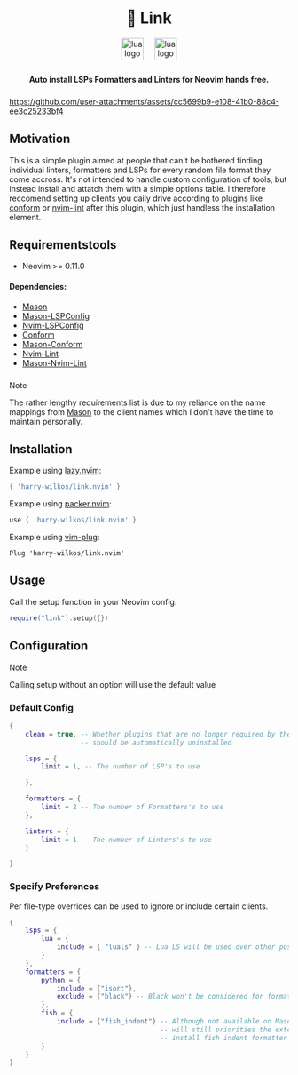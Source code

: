<h1 align="center">🔗 Link</h1>

<div align="center">
  <img src="https://img.shields.io/badge/neovim-57A143?logo=neovim&logoColor=white&style=for-the-badge" height="40" alt="lua logo"  />
  <img width="12" />
  <img src="https://img.shields.io/badge/Lua-2C2D72?logo=lua&logoColor=white&style=for-the-badge" height="40" alt="lua logo"  />
</div>

###

<h4 align="center">Auto install LSPs Formatters and Linters for Neovim hands free.</h4>

###


https://github.com/user-attachments/assets/cc5699b9-e108-41b0-88c4-ee3c25233bf4



## Motivation

This is a simple plugin aimed at people that can't be bothered finding individual linters, formatters and LSPs for every random file format they come accross. It's not intended to handle custom configuration of tools, but instead install and attatch them with a simple options table. I therefore reccomend setting up clients you daily drive according to plugins like [conform](https://github.com/stevearc/conform.nvim) or [nvim-lint](https://github.com/mfussenegger/nvim-lint) after this plugin, which just handless the installation element.

## Requirementstools
+ Neovim >= 0.11.0
#### Dependencies:
+ [Mason](https://github.com/mason-org/mason.nvim)
+ [Mason-LSPConfig](https://github.com/mason-org/mason-lspconfig.nvim)
+ [Nvim-LSPConfig](https://github.com/neovim/nvim-lspconfig)
+ [Conform](https://github.com/stevearc/conform.nvim)
+ [Mason-Conform](https://github.com/zapling/mason-conform.nvim)
+ [Nvim-Lint](https://github.com/mfussenegger/nvim-lint)
+ [Mason-Nvim-Lint](https://github.com/rshkarin/mason-nvim-lint)
###
>[!NOTE]
>The rather lengthy requirements list is due to my reliance on the name mappings from [Mason](https://github.com/mason-org/mason.nvim) to the client names which I don't have the time to maintain personally.


## Installation

Example using [lazy.nvim](https://github.com/folke/lazy.nvim):
```lua
{ 'harry-wilkos/link.nvim' }
```

Example using [packer.nvim](https://github.com/wbthomason/packer.nvim):
```lua
use { 'harry-wilkos/link.nvim' }
```

Example using [vim-plug](https://github.com/junegunn/vim-plug):
```vim
Plug 'harry-wilkos/link.nvim'
```

## Usage

Call the setup function in your Neovim config.

```lua
require("link").setup({})
```

## Configuration

>[!NOTE]
>Calling setup without an option will use the default value

### Default Config
```lua
{
    clean = true, -- Whether plugins that are no longer required by the plugin
                  -- should be automatically uninstalled

    lsps = {
        limit = 1, -- The number of LSP's to use

    },

    formatters = {
        limit = 2 -- The number of Formatters's to use
    },

    linters = {
        limit = 1 -- The number of Linters's to use
    }

}
```

### Specify Preferences

Per file-type overrides can be used to ignore or include certain clients.

```lua
{
    lsps = {
        lua = {
            include = { "luals" } -- Lua LS will be used over other possible lsps
        }
    },
    formatters = {
        python = {
            include = {"isort"},
            exclude = {"black"} -- Black won't be considered for formatting
        },
        fish = {
            include = {"fish_indent"} -- Although not available on Mason, 
                                      -- will still priorities the externally 
                                      -- install fish indent formatter
        }
    }
}
```








